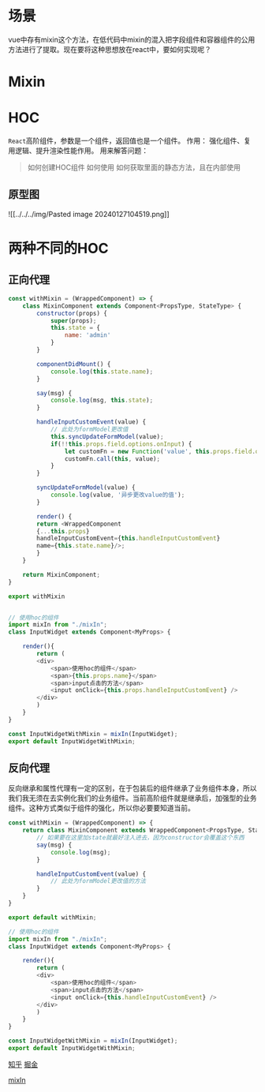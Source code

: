 # 场景
vue中存有mixin这个方法，在低代码中mixin的混入把字段组件和容器组件的公用方法进行了提取。现在要将这种思想放在react中，要如何实现呢？

# Mixin


# HOC
`React`高阶组件，参数是一个组件，返回值也是一个组件。
作用： 强化组件、复用逻辑、提升渲染性能作用。
用来解答问题：
> 如何创建HOC组件
> 如何使用
> 如何获取里面的静态方法，且在内部使用

## 原型图
![[../../../img/Pasted image 20240127104519.png]]


# 两种不同的HOC
## 正向代理

~~~js
const withMixin = (WrappedComponent) => {
    class MixinComponent extends Component<PropsType, StateType> {
        constructor(props) {
            super(props);
            this.state = {
                name: 'admin'
            }
        }

        componentDidMount() {
            console.log(this.state.name);
        }

        say(msg) {
            console.log(msg, this.state);
        }

        handleInputCustomEvent(value) {
            // 此处为formModel更改值
            this.syncUpdateFormModel(value);
            if(!!this.props.field.options.onInput) {
                let customFn = new Function('value', this.props.field.options.onInput);
                customFn.call(this, value);
            }
        }

        syncUpdateFormModel(value) {
            console.log(value, '异步更改value的值');
        }

        render() {
        return <WrappedComponent 
        {...this.props} 
        handleInputCustomEvent={this.handleInputCustomEvent}
        name={this.state.name}/>;
        }
    }

    return MixinComponent;
}

export withMixin


// 使用hoc的组件
import mixIn from "./mixIn";
class InputWidget extends Component<MyProps> {

	render(){
		return (
		<div>
			<span>使用hoc的组件</span>
			<span>{this.props.name}</span>
			<span>input点击的方法</span>
			<input onClick={this.props.handleInputCustomEvent} />
		</div>
		)
	}
}

const InputWidgetWithMixin = mixIn(InputWidget);
export default InputWidgetWithMixin;
~~~

## 反向代理
反向继承和属性代理有一定的区别，在于包装后的组件继承了业务组件本身，所以我们我无须在去实例化我们的业务组件。当前高阶组件就是继承后，加强型的业务组件。这种方式类似于组件的强化，所以你必要要知道当前。
~~~js
const withMixin = (WrappedComponent) => {
    return class MixinComponent extends WrappedComponent<PropsType, StateType> {
	    // 如果要在这里加state就最好注入进去，因为constructor会覆盖这个东西
        say(msg) {
            console.log(msg);
        }

        handleInputCustomEvent(value) {
            // 此处为formModel更改值的方法
        }
    }
}

export default withMixin;

// 使用hoc的组件
import mixIn from "./mixIn";
class InputWidget extends Component<MyProps> {

	render(){
		return (
		<div>
			<span>使用hoc的组件</span>
			<span>input点击的方法</span>
			<input onClick={this.handleInputCustomEvent} />
		</div>
		)
	}
}

const InputWidgetWithMixin = mixIn(InputWidget);
export default InputWidgetWithMixin;
~~~


[知乎](https://zhuanlan.zhihu.com/p/111873208)
[掘金](https://juejin.cn/post/6940422320427106335)

[mixIn](https://segmentfault.com/a/1190000003016446)
